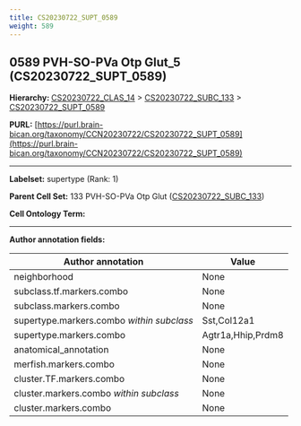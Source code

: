 ```yaml
---
title: CS20230722_SUPT_0589
weight: 589
---
```

## 0589 PVH-SO-PVa Otp Glut_5 (CS20230722_SUPT_0589)
<b>Hierarchy: </b>
[CS20230722_CLAS_14](../CS20230722_CLAS_14) >
[CS20230722_SUBC_133](../CS20230722_SUBC_133) >
[CS20230722_SUPT_0589](../CS20230722_SUPT_0589)

**PURL:** [https://purl.brain-bican.org/taxonomy/CCN20230722/CS20230722_SUPT_0589](https://purl.brain-bican.org/taxonomy/CCN20230722/CS20230722_SUPT_0589)

---


**Labelset:** supertype (Rank: 1)

**Parent Cell Set:** 133 PVH-SO-PVa Otp Glut ([CS20230722_SUBC_133](../CS20230722_SUBC_133))



**Cell Ontology Term:** 

[MARKER GENES.]: #


---

[TRANSFERRED ANNOTATIONS.]: #


[AUTHOR ANNOTATION FIELDS.]: #


**Author annotation fields:**

| Author annotation | Value |
|-------------------|-------|
|neighborhood|None|
|subclass.tf.markers.combo|None|
|subclass.markers.combo|None|
|supertype.markers.combo _within subclass_|Sst,Col12a1|
|supertype.markers.combo|Agtr1a,Hhip,Prdm8|
|anatomical_annotation|None|
|merfish.markers.combo|None|
|cluster.TF.markers.combo|None|
|cluster.markers.combo _within subclass_|None|
|cluster.markers.combo|None|
